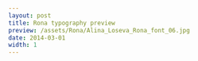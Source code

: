 ```yaml
---
layout: post
title: Rona typography preview
preview: /assets/Rona/Alina_Loseva_Rona_font_06.jpg
date: 2014-03-01
width: 1
---
```


